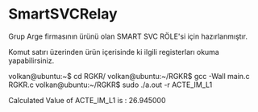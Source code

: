 # SmartSVCRelay

Grup Arge firmasının ürünü olan SMART SVC RÖLE'si için hazırlanmıştır. 

Komut satırı üzerinden ürün içerisinde ki ilgili registerları okuma yapabilirsiniz.


volkan@ubuntu:~$ cd RGKR/
volkan@ubuntu:~/RGKR$ gcc -Wall main.c RGKR.c
volkan@ubuntu:~/RGKR$ sudo ./a.out -r ACTE_IM_L1

Calculated Value of ACTE_IM_L1 is : 26.945000 
